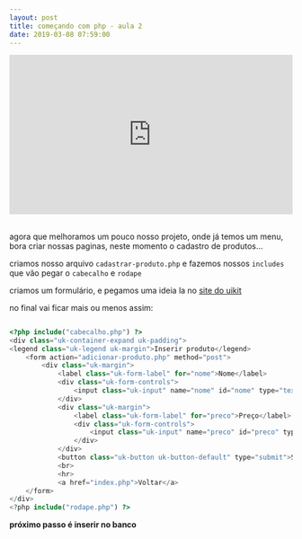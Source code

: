 ```yaml
---
layout: post
title: começando com php - aula 2
date: 2019-03-08 07:59:00
---
```


<div style="padding:56.25% 0 0 0;position:relative;">
    <iframe src="https://player.vimeo.com/video/322000709" style="position:absolute;top:0;left:0;width:100%;height:100%;" frameborder="0" webkitallowfullscreen mozallowfullscreen allowfullscreen></iframe>
</div>
<script src="https://player.vimeo.com/api/player.js"></script>
<br>

agora que melhoramos um pouco nosso projeto, onde já temos um menu, bora criar nossas paginas, neste momento o cadastro de produtos...

criamos nosso arquivo `cadastrar-produto.php` e fazemos nossos `includes` que vão pegar o `cabecalho` e `rodape`

criamos um formulário, e pegamos uma ideia la no [site do uikit](https://getuikit.com/docs/form)

no final vai ficar mais ou menos assim: 

``` php

<?php include("cabecalho.php") ?>
<div class="uk-container-expand uk-padding">
<legend class="uk-legend uk-margin">Inserir produto</legend>
    <form action="adicionar-produto.php" method="post">
        <div class="uk-margin">
            <label class="uk-form-label" for="nome">Nome</label>
            <div class="uk-form-controls">
                <input class="uk-input" name="nome" id="nome" type="text" placeholder="iPhone 8 Plus" required>
            </div>
            <div class="uk-margin">
                <label class="uk-form-label" for="preco">Preço</label>
                <div class="uk-form-controls">
                    <input class="uk-input" name="preco" id="preco" type="number" required>
                </div>
            </div>
            <button class="uk-button uk-button-default" type="submit">Submeter</button>
            <br>
            <hr>
            <a href="index.php">Voltar</a>
    </form>
</div>
<?php include("rodape.php") ?>
```
**próximo passo é inserir no banco**
